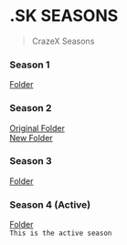 # .SK SEASONS
> CrazeX Seasons

### Season 1
[Folder](https://github.com/CrazeXMC/skripts/tree/master/season1)  

### Season 2
[Original Folder](https://github.com/CrazeXMC/skripts/tree/master/season2)  
[New Folder](https://github.com/CrazeXMC/skripts/tree/master/s2)  

### Season 3
[Folder](https://github.com/CrazeXMC/skripts/tree/master/s3)  

### Season 4 (Active)
[Folder](https://github.com/CrazeXMC/skripts/tree/master/s4)  
`This is the active season`
